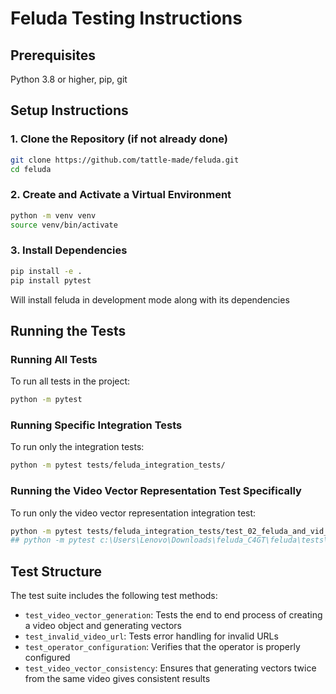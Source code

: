 # Feluda Testing Instructions

## Prerequisites
Python 3.8 or higher, pip, git

## Setup Instructions
### 1. Clone the Repository (if not already done)

```bash
git clone https://github.com/tattle-made/feluda.git
cd feluda
```
### 2. Create and Activate a Virtual Environment

```bash
python -m venv venv
source venv/bin/activate
```

### 3. Install Dependencies

```bash
pip install -e .
pip install pytest
```

Will install feluda in development mode along with its dependencies

## Running the Tests
### Running All Tests

To run all tests in the project:

```bash
python -m pytest
```

### Running Specific Integration Tests

To run only the integration tests:

```bash
python -m pytest tests/feluda_integration_tests/
```

### Running the Video Vector Representation Test Specifically

To run only the video vector representation integration test:

```bash
python -m pytest tests/feluda_integration_tests/test_02_feluda_and_vid_vec_rep_clip.py
## python -m pytest c:\Users\Lenovo\Downloads\feluda_C4GT\feluda\tests\feluda_integration_tests\test_02_feluda_and_vid_vec_rep_clip.py -v
```

## Test Structure

The test suite includes the following test methods:

- `test_video_vector_generation`: Tests the end to end process of creating a video object and generating vectors
- `test_invalid_video_url`: Tests error handling for invalid URLs
- `test_operator_configuration`: Verifies that the operator is properly configured
- `test_video_vector_consistency`: Ensures that generating vectors twice from the same video gives consistent results
